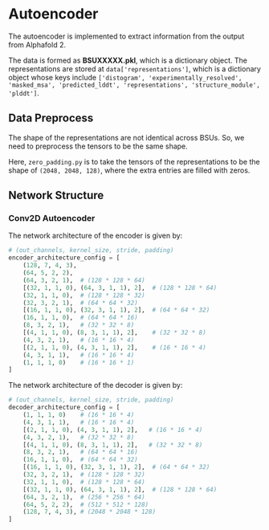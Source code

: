 # Autoencoder

The autoencoder is implemented to extract information from the output from Alphafold 2.

The data is formed as **BSUXXXXX.pkl**, which is a dictionary object. The representations are stored at `data['representations']`, which is a dictionary object whose keys include `['distogram', 'experimentally_resolved', 'masked_msa', 'predicted_lddt', 'representations', 'structure_module', 'plddt']`.

## Data Preprocess

The shape of the representations are not identical across BSUs. So, we need to preprocess the tensors to be the same shape.

Here, `zero_padding.py` is to take the tensors of the representations to be the shape of `(2048, 2048, 128)`, where the extra entries are filled with zeros.

## Network Structure

### Conv2D Autoencoder

The network architecture of the encoder is given by:

```python
# (out_channels, kernel_size, stride, padding)
encoder_architecture_config = [
    (128, 7, 4, 3),
    (64, 5, 2, 2),
    (64, 3, 2, 1),  # (128 * 128 * 64)
    [(32, 1, 1, 0), (64, 3, 1, 1), 2],  # (128 * 128 * 64)
    (32, 1, 1, 0),  # (128 * 128 * 32)
    (32, 3, 2, 1),  # (64 * 64 * 32)
    [(16, 1, 1, 0), (32, 3, 1, 1), 2],  # (64 * 64 * 32)
    (16, 1, 1, 0),  # (64 * 64 * 16)
    (8, 3, 2, 1),   # (32 * 32 * 8)
    [(4, 1, 1, 0), (8, 3, 1, 1), 2],    # (32 * 32 * 8)
    (4, 3, 2, 1),   # (16 * 16 * 4)
    [(2, 1, 1, 0), (4, 3, 1, 1), 2],    # (16 * 16 * 4)
    (4, 3, 1, 1),   # (16 * 16 * 4)
    (1, 1, 1, 0)    # (16 * 16 * 1)
]
```

The network architecture of the decoder is given by:

```python
# (out_channels, kernel_size, stride, padding)
decoder_architecture_config = [
    (1, 1, 1, 0)    # (16 * 16 * 4)
    (4, 3, 1, 1),   # (16 * 16 * 4)
    [(2, 1, 1, 0), (4, 3, 1, 1), 2],   # (16 * 16 * 4) 
    (4, 3, 2, 1),   # (32 * 32 * 8)
    [(4, 1, 1, 0), (8, 3, 1, 1), 2],   # (32 * 32 * 8)
    (8, 3, 2, 1),   # (64 * 64 * 16)
    (16, 1, 1, 0),  # (64 * 64 * 32)
    [(16, 1, 1, 0), (32, 3, 1, 1), 2],  # (64 * 64 * 32)
    (32, 3, 2, 1),  # (128 * 128 * 32)
    (32, 1, 1, 0),  # (128 * 128 * 64)
    [(32, 1, 1, 0), (64, 3, 1, 1), 2],  # (128 * 128 * 64)
    (64, 3, 2, 1),  # (256 * 256 * 64)
    (64, 5, 2, 2),  # (512 * 512 * 128)
    (128, 7, 4, 3), # (2048 * 2048 * 128)
]
```
